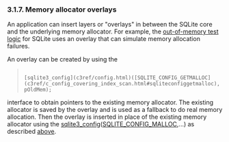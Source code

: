 ### 3\.1\.7\. Memory allocator overlays


An application can insert layers or "overlays" in between the
SQLite core and the underlying memory allocator.
For example, the [out\-of\-memory test logic](#oomtesting)
for SQLite uses an overlay that can simulate memory allocation
failures.


An overlay can be created by using the



> ```
> 
> [sqlite3_config](c3ref/config.html)([SQLITE_CONFIG_GETMALLOC](c3ref/c_config_covering_index_scan.html#sqliteconfiggetmalloc), pOldMem);
> 
> ```


interface to obtain pointers to the existing memory allocator.
The existing allocator is saved by the overlay and is used as
a fallback to do real memory allocation. Then the overlay is
inserted in place of the existing memory allocator using
the [sqlite3\_config](c3ref/config.html)([SQLITE\_CONFIG\_MALLOC](c3ref/c_config_covering_index_scan.html#sqliteconfigmalloc),...) as described
[above](#appalloc).




